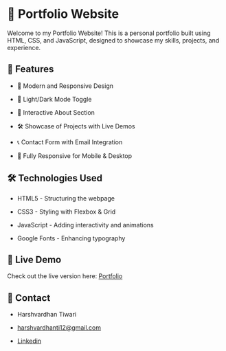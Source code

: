 
# 🌟 Portfolio Website

Welcome to my Portfolio Website! This is a personal portfolio built using HTML, CSS, and JavaScript, designed to showcase my skills, projects, and experience.




## 🚀 Features

- 🎨 Modern and Responsive Design

- 🌙 Light/Dark Mode Toggle

- 📄 Interactive About Section

- 🛠️ Showcase of Projects with Live Demos

- 📞 Contact Form with Email Integration

- 📱 Fully Responsive for Mobile & Desktop


## 🛠️ Technologies Used

- HTML5 - Structuring the webpage

- CSS3 - Styling with Flexbox & Grid

- JavaScript - Adding interactivity and animations

- Google Fonts - Enhancing typography


## 📌 Live Demo

Check out the live version here: [Portfolio](https://harshvardhan210.github.io/Portfolio-website/)



## 📩 Contact

- Harshvardhan Tiwari

- harshvardhanti12@gmail.com

- [Linkedin](https://www.linkedin.com/in/harshvardhan-tiwari-a90b4a228/)